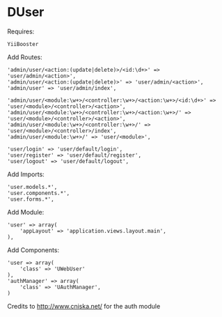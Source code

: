 DUser
=====

Requires:

	YiiBooster

Add Routes:
    
	'admin/user/<action:(update|delete)>/<id:\d+>' => 'user/admin/<action>',
    'admin/user/<action:(update|delete)>' => 'user/admin/<action>',
    'admin/user' => 'user/admin/index',
    
    'admin/user/<module:\w+>/<controller:\w+>/<action:\w+>/<id:\d+>' => 'user/<module>/<controller>/<action>', 
    'admin/user/<module:\w+>/<controller:\w+>/<action:\w+>/' => 'user/<module>/<controller>/<action>',
    'admin/user/<module:\w+>/<controller:\w+>/' => 'user/<module>/<controller>/index',
    'admin/user/<module:\w+>/' => 'user/<module>',
	
    'user/login' => 'user/default/login',
    'user/register' => 'user/default/register',
    'user/logout' => 'user/default/logout',
	
Add Imports:

	'user.models.*',
    'user.components.*',
    'user.forms.*',
	
Add Module:

    'user' => array(
        'appLayout' => 'application.views.layout.main',
    ),
	
Add Components:

	'user => array(
		'class' => 'UWebUser'
	),
	'authManager' => array(
		'class' => 'UAuthManager',
	)
	
Credits to http://www.cniska.net/ for the auth module